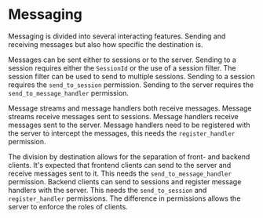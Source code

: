 
# Messaging

Messaging is divided into several interacting features.
Sending and receiving messages but also how specific the destination is.

Messages can be sent either to sessions or to the server.
Sending to a session requires either the `SessionId` or the use of a session filter.
The session filter can be used to send to multiple sessions.
Sending to a session requires the `send_to_session` permission.
Sending to the server requires the `send_to_message_handler` permission.

Message streams and message handlers both receive messages.
Message streams receive messages sent to sessions.
Message handlers receive messages sent to the server.
Message handlers need to be registered with the server to intercept the messages,
this needs the `register_handler` permission.

The division by destination allows for the separation of front- and backend clients.
It's expected that frontend clients can send to the server and receive messages
sent to it.
This needs the `send_to_message_handler` permission.
Backend clients can send to sessions and register message handlers with the server.
This needs the `send_to_session` and `register_handler` permissions.
The difference in permissions allows the server to enforce the roles of clients.